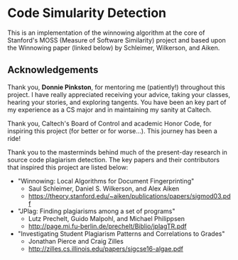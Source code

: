 # Code Simularity Detection

This is an implementation of the winnowing algorithm at the core of Stanford's
MOSS (Measure of Software Similarity) project and based upon the Winnowing paper
(linked below) by Schleimer, Wilkerson, and Aiken.

## Acknowledgements

Thank you, **Donnie Pinkston**, for mentoring me (patiently!) throughout this
project. I have really appreciated receiving your advice, taking your classes,
hearing your stories, and exploring tangents. You have been an key part of my
experience as a CS major and in maintaining my sanity at Caltech.

Thank you, Caltech's Board of Control and academic Honor Code, for inspiring
this project (for better or for worse...). This journey has been a ride!

Thank you to the masterminds behind much of the present-day research in
source code plagiarism detection. The key papers and their contributors that
inspired this project are listed below:

* "Winnowing: Local Algorithms for Document Fingerprinting"
    - Saul Schleimer, Daniel S. Wilkerson, and Alex Aiken
    - https://theory.stanford.edu/~aiken/publications/papers/sigmod03.pdf
* "JPlag: Finding plagiarisms among a set of programs"
    - Lutz Prechelt, Guido Malpohl, and Michael Philippsen
    - http://page.mi.fu-berlin.de/prechelt/Biblio/jplagTR.pdf
* "Investigating Student Plagiarism Patterns and Correlations to Grades"
    - Jonathan Pierce and Craig Zilles
    - http://zilles.cs.illinois.edu/papers/sigcse16-algae.pdf
